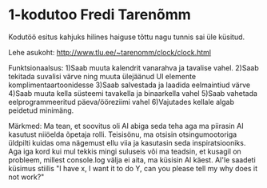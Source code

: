 # 1-kodutoo Fredi Tarenõmm
Kodutöö esitus kahjuks hilines haiguse tõttu nagu tunnis sai  üle küsitud.

Lehe asukoht:
http://www.tlu.ee/~tarenomm/clock/clock.html

Funktsionaalsus:
1)Saab muuta kalendrit vanarahva ja tavalise vahel.
2)Saab tekitada suvalisi värve ning muuta ülejäänud UI elemente komplimentaartoonidesse
3)Saab salvestada ja laadida eelmaintiud värve
4)Saab muuta kella süsteemi tavakella ja binaarkella vahel
5)Saab vahetada eelprogrammeeritud päeva/ööreziimi vahel
6)Vajutades kellale algab peidetud minimäng.

Märkmed:
Ma tean, et soovitus oli AI abiga seda teha aga ma piirasin AI kasutust niiöelda õpetaja rolli.
Teisisönu, ma otsisin otsingumootoriga üldpilti kuidas oma nägemust ellu viia ja kasutasin seda inspiratsiooniks. 
Aga iga kord kui mul tekkis mingi suluseis või ma teadsin, et kusagil on probleem, millest console.log välja ei aita, ma küsisin AI käest.
AI'le saadeti küsimus stiilis "I have x, I want it to do Y, can you please tell my why does it not work?"

